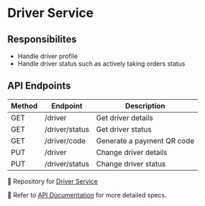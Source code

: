 # Driver Service

## Responsibilites
- Handle driver profile
- Handle driver status such as actively taking orders status

## API Endpoints

|Method| Endpoint | Description |
|------|----------|-------------|
| GET | /driver | Get driver details |
| GET | /driver/status | Get driver status |
| GET | /driver/code | Generate a payment QR code |
| PUT | /driver | Change driver details|
| PUT | /driver/status | Change driver status|

🔗 Repository for [Driver Service](https://github.com/GabrielMoody/mikronet-driver-service)

📜 Refer to [API Documentation](../api-docs/openapi.yaml) for more detailed specs.
